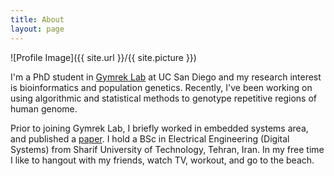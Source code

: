```yaml
---
title: About
layout: page
---
```

![Profile Image]({{ site.url }}/{{ site.picture }})

<p>I'm a PhD student in <a href="https://gymreklab.github.io/index.html">Gymrek Lab</a> at UC San Diego and my research interest is bioinformatics and population genetics. 
Recently, I've been working on using algorithmic and statistical methods to genotype repetitive regions of human genome.</p>

<p>Prior to joining Gymrek Lab, I briefly worked in embedded systems area, and published a <a href="http://seelab.ucsd.edu/papers/NimaPeriot2017.pdf">paper</a>. 
I hold a BSc in Electrical Engineering (Digital Systems) from Sharif University of Technology, Tehran, Iran. In my free time I like to hangout with my friends, watch TV, workout, and go to the beach.</p>

<!-- <h2>Skills</h2> -->

<!-- <ul class="skill-list">
	<li>Strong background in computer programming and object oriented C++ and Python</li>
	<li>Deep mathematical and probabilistic knowledge and experienced in theoretical problem analysis</li>
	<li>CSS (Stylus, Sass, Less)</li>
	<li>Css Frameworks (Bootstrap, Foundation)</li>
	<li>Javascript (Design Patterns, Testes)</li>
	<li>NodeJS</li>
	<li>AngularJS - ReactJS</li>
	<li>Grunt - Gulp - Yeoman</li>
	<li>Git</li>
	<li>PHP</li>
	<li>Python</li>
	<li>MySQL - MongoDB</li>
	<li>Scrum and Kanban</li>
	<li>TDD e Continuous Integration</li>
</ul> -->

<!-- <h2>Projects</h2>

<ul>
	<li><a href="https://github.com/">Lorem Lorem</a></li>
	<li><a href="https://github.com/">Ipsum Dolor</a></li>
	<li><a href="https://github.com/">Dolor Lorem</a></li>
</ul> -->

